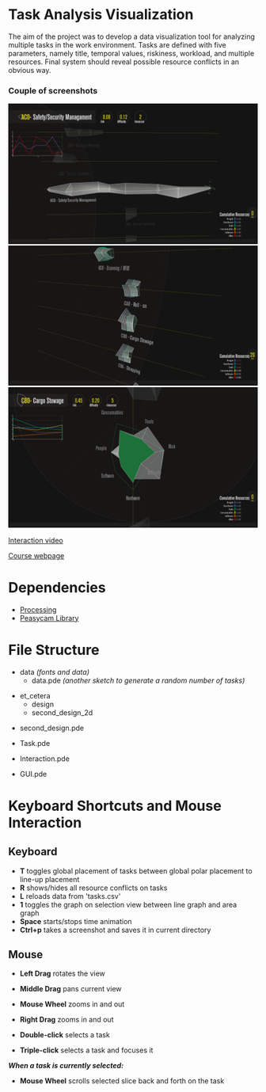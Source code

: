 # Task Analysis Visualization

The aim of the project was to develop a data visualization tool for analyzing multiple tasks in the work environment. Tasks are defined with five parameters, namely title, temporal values, riskiness, workload, and multiple resources. Final system should reveal possible resource conflicts in an obvious way.

### Couple of screenshots
![example1](ss6.png)
![example2](ss3.png)
![example3](ss5.png)

[Interaction video](https://vimeo.com/194406252)

[Course webpage](https://mat.ucsb.edu/~g.legrady/academic/courses/16f594/mert/mert.html)

# Dependencies

* [Processing](https://processing.org/download/)
* [Peasycam Library](http://mrfeinberg.com/peasycam/)

# File Structure

* data *(fonts and data)*
	* data.pde *(another sketch to generate a random number of tasks)*
- et_cetera
	* design
	* second_design_2d
+ second_design.pde
* Task.pde
- Interaction.pde
+ GUI.pde

# Keyboard Shortcuts and Mouse Interaction

## Keyboard

* **T** toggles global placement of tasks between global polar placement to line-up placement
* **R** shows/hides all resource conflicts on tasks 
* **L** reloads data from 'tasks.csv'
* **1** toggles the graph on selection view between line graph and area graph 
* **Space** starts/stops time animation
* **Ctrl+p** takes a screenshot and saves it in current directory

## Mouse

* **Left Drag** rotates the view 
* **Middle Drag** pans current view
* **Mouse Wheel** zooms in and out
* **Right Drag** zooms in and out

* **Double-click** selects a task
* **Triple-click** selects a task and focuses it 


***When a task is currently selected:***

* **Mouse Wheel** scrolls selected slice back and forth on the task